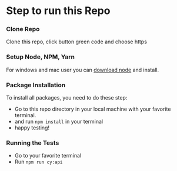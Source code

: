 # Step to run this Repo

### Clone Repo
Clone this repo, click button green code and choose https

### Setup Node, NPM, Yarn
For windows and mac user you can [download node](https://nodejs.org/en/) and install.

### Package Installation
To install all packages, you need to do these step: 
- Go to this repo directory in your local machine with your favorite terminal.
- and run `npm install` in your terminal
- happy testing!

### Running the Tests
- Go to your favorite terminal
- Run `npm run cy:api`
